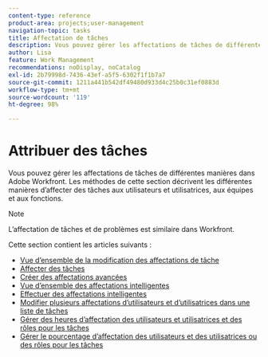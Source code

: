 ```yaml
---
content-type: reference
product-area: projects;user-management
navigation-topic: tasks
title: Affectation de tâches
description: Vous pouvez gérer les affectations de tâches de différentes manières dans Adobe Workfront. Les méthodes de cette section décrivent les différentes manières d’affecter des tâches aux utilisateurs et utilisatrices, aux équipes et aux fonctions.
author: Lisa
feature: Work Management
recommendations: noDisplay, noCatalog
exl-id: 2b79998d-7436-43ef-a5f5-6302f1f1b7a7
source-git-commit: 1211a441b542df49480d933d4c25b0c31ef0883d
workflow-type: tm+mt
source-wordcount: '119'
ht-degree: 98%

---
```


# Attribuer des tâches

Vous pouvez gérer les affectations de tâches de différentes manières dans Adobe Workfront. Les méthodes de cette section décrivent les différentes manières d’affecter des tâches aux utilisateurs et utilisatrices, aux équipes et aux fonctions.

>[!NOTE]
>
>L’affectation de tâches et de problèmes est similaire dans Workfront.

Cette section contient les articles suivants :

* [Vue d’ensemble de la modification des affectations de tâche](../../../manage-work/tasks/assign-tasks/modify-task-assignments-overview.md)
* [Affecter des tâches](../../../manage-work/tasks/assign-tasks/assign-tasks.md)
* [Créer des affectations avancées](../../../manage-work/tasks/assign-tasks/create-advanced-assignments.md)
* [Vue d’ensemble des affectations intelligentes](../../../manage-work/tasks/assign-tasks/smart-assignments.md)
* [Effectuer des affectations intelligentes](../../../manage-work/tasks/assign-tasks/make-smart-assignments.md)
* [Modifier plusieurs affectations d’utilisateurs et d’utilisatrices dans une liste de tâches](../../../manage-work/tasks/assign-tasks/modify-multiple-assignments-in-task-list.md)
* [Gérer des heures d’affectation des utilisateurs et utilisatrices et des rôles pour les tâches](../../../manage-work/tasks/assign-tasks/manage-allocation-hours-on-tasks.md)
* [Gérer le pourcentage d’affectation des utilisateurs et des utilisatrices ou des rôles pour les tâches](../../../manage-work/tasks/assign-tasks/manage-allocation-percentage-on-tasks.md)
